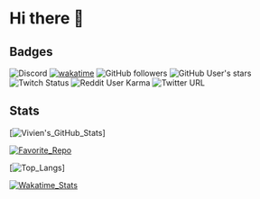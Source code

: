 # Hi there 👋
## Badges

![Discord](https://img.shields.io/discord/818449610090741771)
[![wakatime](https://wakatime.com/badge/user/f80f0750-f2e7-475a-a857-7e891df542a1.svg)](https://wakatime.com/@f80f0750-f2e7-475a-a857-7e891df542a1)
![GitHub followers](https://img.shields.io/github/followers/vivimouret29)
![GitHub User's stars](https://img.shields.io/github/stars/vivimouret29)
![Twitch Status](https://img.shields.io/twitch/status/daftmob)
![Reddit User Karma](https://img.shields.io/reddit/user-karma/combined/NumerousBreakfast119)
![Twitter URL](https://img.shields.io/twitter/url?url=https%3A%2F%2Ftwitter.com%2Fjustviivs)

## Stats

[![Vivien's_GitHub_Stats](https://github-readme-stats.vercel.app/api?username=vivimouret29&show_icons=true&theme=dark)]

[![Favorite_Repo](https://github-readme-stats.vercel.app/api/pin/?username=vivimouret29&repo=mast1_ai&theme=dark)](https://github.com/vivimouret29/mast1_ai)

[![Top_Langs](https://github-readme-stats.vercel.app/api/top-langs/?username=vivimouret29&langs_count=10&theme=dark&layout=compact)]

[![Wakatime_Stats](https://github-readme-stats.vercel.app/api/wakatime?username=vivimouret29&theme=dark&layout=default)](https://wakatime.com/dashboard)


<!--
**vivimouret29/vivimouret29** is a ✨ _special_ ✨ repository because its `README.md` (this file) appears on your GitHub profile.

Here are some ideas to get you started:

- 🔭 I’m currently working on ...
- 🌱 I’m currently learning ...
- 👯 I’m looking to collaborate on ...
- 🤔 I’m looking for help with ...
- 💬 Ask me about ...
- 📫 How to reach me: ...
- 😄 Pronouns: ...
- ⚡ Fun fact: ...
-->
